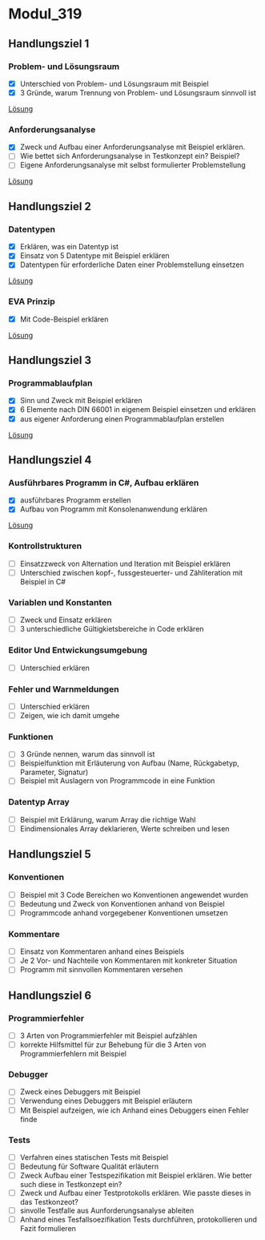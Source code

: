 # Modul_319

## Handlungsziel 1

### Problem- und Lösungsraum

- [x] Unterschied von Problem- und Lösungsraum mit Beispiel
- [x] 3 Gründe, warum Trennung von Problem- und Lösungsraum sinnvoll ist

[Lösung](Problem_Lösungsraum\README.md)
### Anforderungsanalyse

- [x] Zweck und Aufbau einer Anforderungsanalyse mit Beispiel erklären.
- [ ] Wie bettet sich Anforderungsanalyse in Testkonzept ein? Beispiel?
- [ ] Eigene Anforderungsanalyse mit selbst formulierter Problemstellung

[Lösung](./PAP)

## Handlungsziel 2

### Datentypen

- [x] Erklären, was ein Datentyp ist
- [x] Einsatz von 5 Datentype mit Beispiel erklären
- [x] Datentypen für erforderliche Daten einer Problemstellung einsetzen

[Lösung](./Code_1/Program.cs)

### EVA Prinzip

- [x] Mit Code-Beispiel erklären

[Lösung](./HZ2_EVA/Program.cs)

## Handlungsziel 3

### Programmablaufplan

- [x] Sinn und Zweck mit Beispiel erklären
- [x] 6 Elemente nach DIN 66001 in eigenem Beispiel einsetzen und erklären
- [x] aus eigener Anforderung einen Programmablaufplan erstellen

[Lösung](./PAP)

## Handlungsziel 4

### Ausführbares Programm in C#, Aufbau erklären

- [x] ausführbares Programm erstellen
- [x] Aufbau von Programm mit Konsolenanwendung erklären

[Lösung](./Code_1/Program.cs)

### Kontrollstrukturen

- [ ] Einsatzzweck von Alternation und Iteration mit Beispiel erklären
- [ ] Unterschied zwischen kopf-, fussgesteuerter- und Zähliteration mit Beispiel in C#

### Variablen und Konstanten

- [ ] Zweck und Einsatz erklären
- [ ] 3 unterschiedliche Gültigkietsbereiche in Code erklären

### Editor Und Entwickungsumgebung

- [ ] Unterschied erklären

### Fehler und Warnmeldungen

- [ ] Unterschied erklären
- [ ] Zeigen, wie ich damit umgehe

### Funktionen

- [ ] 3 Gründe nennen, warum das sinnvoll ist
- [ ] Beispielfunktion mit Erläuterung von Aufbau (Name, Rückgabetyp, Parameter, Signatur)
- [ ] Beispiel mit Auslagern von Programmcode in eine Funktion

### Datentyp Array

- [ ] Beispiel mit Erklärung, warum Array die richtige Wahl
- [ ] Eindimensionales Array deklarieren, Werte schreiben und lesen

## Handlungsziel 5

### Konventionen

- [ ] Beispiel mit 3 Code Bereichen wo Konventionen angewendet wurden
- [ ] Bedeutung und Zweck von Konventionen anhand von Beispiel
- [ ] Programmcode anhand vorgegebener Konventionen umsetzen

### Kommentare

- [ ] Einsatz von Kommentaren anhand eines Beispiels
- [ ] Je 2 Vor- und Nachteile von Kommentaren mit konkreter Situation
- [ ] Programm mit sinnvollen Kommentaren versehen

## Handlungsziel 6

### Programmierfehler

- [ ] 3 Arten von Programmierfehler mit Beispiel aufzählen
- [ ] korrekte Hilfsmittel für zur Behebung für die 3 Arten von Programmierfehlern mit Beispiel

### Debugger

- [ ] Zweck eines Debuggers mit Beispiel
- [ ] Verwendung eines Debuggers mit Beispiel erläutern
- [ ] Mit Beispiel aufzeigen, wie ich Anhand eines Debuggers einen Fehler finde

### Tests

- [ ] Verfahren eines statischen Tests mit Beispiel
- [ ] Bedeutung für Software Qualität erläutern
- [ ] Zweck Aufbau einer Testspezifikation mit Beispiel erklären. Wie better such diese in Testkonzept ein?
- [ ] Zweck und Aufbau einer Testprotokolls erklären. Wie passte dieses in das Testkonzeot?
- [ ] sinvolle Testfalle aus Aunforderungsanalyse ableiten
- [ ] Anhand eines Tesfallsoezifikation Tests durchführen, protokollieren und Fazit formulieren
